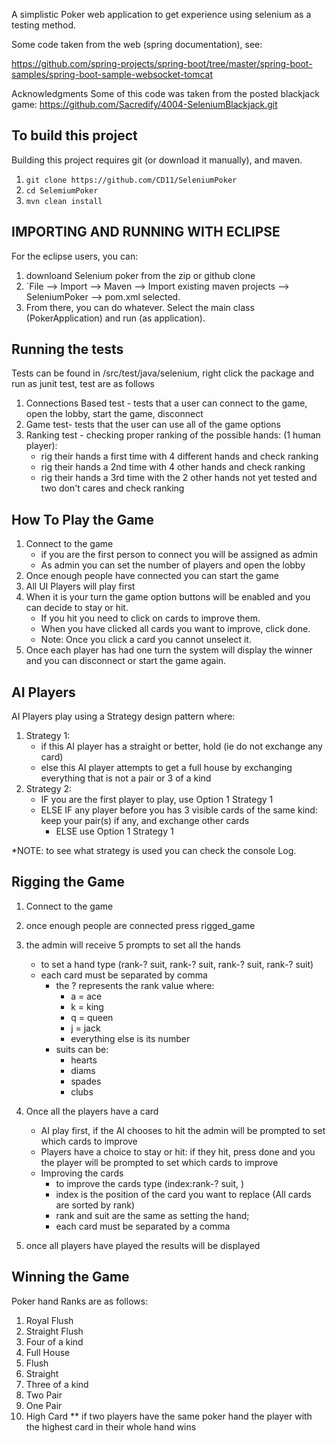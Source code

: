 
A simplistic Poker web application to get experience using selenium as a testing method.

Some code taken from the web (spring documentation), see:

https://github.com/spring-projects/spring-boot/tree/master/spring-boot-samples/spring-boot-sample-websocket-tomcat

Acknowledgments 
Some of this code was taken from the posted blackjack game: https://github.com/Sacredify/4004-SeleniumBlackjack.git

To build this project
---------------------

Building this project requires git (or download it manually), and maven. 

  1. `git clone https://github.com/CD11/SeleniumPoker`
  2. `cd SelemiumPoker`
  3. `mvn clean install`
  

IMPORTING AND RUNNING WITH ECLIPSE
----------------------

For the eclipse users, you can:

  1. downloand Selenium poker from the zip or github clone
  2. `File --> Import --> Maven --> Import existing maven projects --> SeleniumPoker --> pom.xml selected.
  3. From there, you can do whatever. Select the main class (PokerApplication) and run (as application).



Running the tests
-----------------

Tests can be found in /src/test/java/selenium, right click the package and run as junit test, test are as follows
  1. Connections Based test -  tests that a user can connect to the game, open the lobby, start the game, disconnect
  2. Game test- tests that the user can use all of the game options
  3. Ranking test - checking proper ranking of the possible hands: (1 human player):
     * rig their hands a first time with 4 different hands and check ranking
     * rig their hands a 2nd time with 4 other hands and check ranking
     * rig their hands a 3rd time with the 2 other hands not yet tested and two don't cares and check ranking

How To Play the Game
---------------------

  1. Connect to the game
     * if you are the first person to connect you will be assigned as admin
     * As admin you can set the number of players and open the lobby 
  2. Once enough people have connected you can start the game
  3. All UI Players will play first
  4. When it is your turn the game option buttons will be enabled and you can decide to stay or hit. 
     * If you hit you need to click on cards to improve them.
     * When you have clicked all cards you want to improve, click done.
     * Note:  Once you click a card you cannot unselect it.
  5. Once each player has had one turn the system will display the winner and you can disconnect or start the game again.
  
   ## AI Players
   AI Players play using a Strategy design pattern where: 
   1. Strategy 1: 
      * if this AI player has a straight or better, hold (ie do not exchange any card)
      * else this AI player attempts to get a full house by exchanging everything that is not a pair or 3 of a kind
   2. Strategy 2:  
      * IF you are the first player to play, use Option 1 Strategy 1
      * ELSE IF any player before you has 3 visible cards of the same kind: keep your pair(s) if any, and exchange other cards
        * ELSE use  Option 1 Strategy 1
        
   *NOTE: to see what strategy is used you can check the console Log. 


Rigging the Game
-----------------
  1. Connect to the game 
  2. once enough people are connected press rigged_game
  3. the admin will  receive 5 prompts to set all the hands
     * to set a hand type (rank-? suit, rank-? suit, rank-? suit, rank-? suit)
     * each card must be separated by comma
        * the ? represents the rank value where:
           * a = ace
           * k = king
           * q = queen
           * j = jack
           * everything else is its number
        * suits can be:
          * hearts
          * diams
          * spades
          * clubs
   
  4. Once all the players have a card 
     * AI play first, if the AI chooses to hit the admin will be prompted to set which cards to improve
     * Players have a choice to stay or hit: if they hit, press done and you the player will be prompted to set which cards to improve
     * Improving the cards
        * to improve the cards type (index:rank-? suit, )
        * index is the position of the card you want to replace (All cards are sorted by rank)
        * rank and suit are the same as setting the hand;
        * each card must be separated by a comma
  5. once all players have played the results will be displayed
  
  
  
  Winning the Game
  ------------------
  
  Poker hand Ranks are as follows:
   1. Royal Flush
   2. Straight Flush
   3. Four of a kind
   4. Full House
   5. Flush
   6. Straight
   7. Three of a kind
   8. Two Pair
   9. One Pair
   10. High Card
   ** if two players have the same poker hand the player with the highest card in their whole hand wins
   


